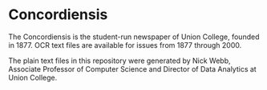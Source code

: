 # Concordiensis 
The Concordiensis is the student-run newspaper of Union College, founded in 1877. OCR text files are available for issues from 1877 through 2000. 

The plain text files in this repository were generated by Nick Webb, Associate Professor of Computer Science and Director of Data Analytics at Union College. 
